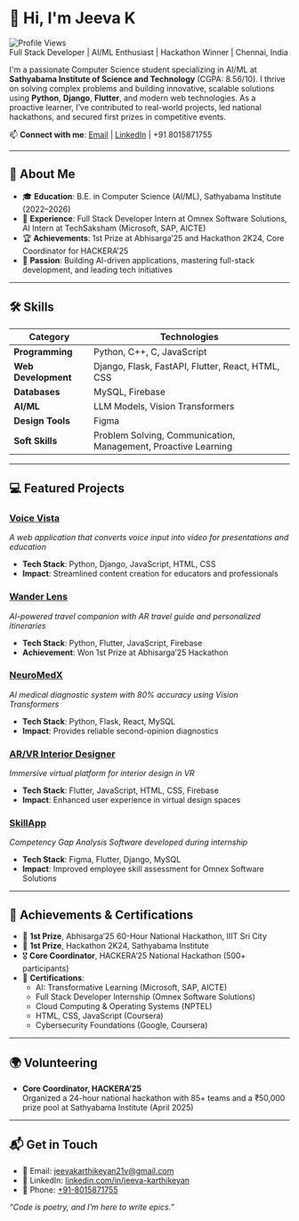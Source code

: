 # 👋 Hi, I'm Jeeva K

![Profile Views](https://img.shields.io/badge/Profile%20Views-0-blue)  
Full Stack Developer | AI/ML Enthusiast | Hackathon Winner | Chennai, India

I'm a passionate Computer Science student specializing in AI/ML at **Sathyabama Institute of Science and Technology** (CGPA: 8.56/10). I thrive on solving complex problems and building innovative, scalable solutions using **Python**, **Django**, **Flutter**, and modern web technologies. As a proactive learner, I’ve contributed to real-world projects, led national hackathons, and secured first prizes in competitive events.

📫 **Connect with me**: [Email](mailto:jeevakarthikeyan21v@gmail.com) | [LinkedIn](https://linkedin.com/in/jeeva-karthikeyan) | +91 8015871755

---

## 🚀 About Me
- 🎓 **Education**: B.E. in Computer Science (AI/ML), Sathyabama Institute (2022–2026)
- 💼 **Experience**: Full Stack Developer Intern at Omnex Software Solutions, AI Intern at TechSaksham (Microsoft, SAP, AICTE)
- 🏆 **Achievements**: 1st Prize at Abhisarga’25 and Hackathon 2K24, Core Coordinator for HACKERA’25
- 🌟 **Passion**: Building AI-driven applications, mastering full-stack development, and leading tech initiatives

---

## 🛠️ Skills
| **Category**          | **Technologies**                                                                 |
|-----------------------|----------------------------------------------------------------------------------|
| **Programming**       | Python, C++, C, JavaScript                                                       |
| **Web Development**   | Django, Flask, FastAPI, Flutter, React, HTML, CSS                                |
| **Databases**         | MySQL, Firebase                                                                 |
| **AI/ML**             | LLM Models, Vision Transformers                                                 |
| **Design Tools**      | Figma                                                                           |
| **Soft Skills**       | Problem Solving, Communication, Management, Proactive Learning                   |

---

## 💻 Featured Projects
### [Voice Vista](https://github.com/yourusername/voice-vista)  
_A web application that converts voice input into video for presentations and education_  
- **Tech Stack**: Python, Django, JavaScript, HTML, CSS  
- **Impact**: Streamlined content creation for educators and professionals  

### [Wander Lens](https://github.com/yourusername/wander-lens)  
_AI-powered travel companion with AR travel guide and personalized itineraries_  
- **Tech Stack**: Python, Flutter, JavaScript, Firebase  
- **Achievement**: Won 1st Prize at Abhisarga’25 Hackathon  

### [NeuroMedX](https://github.com/yourusername/neuromedx)  
_AI medical diagnostic system with 80% accuracy using Vision Transformers_  
- **Tech Stack**: Python, Flask, React, MySQL  
- **Impact**: Provides reliable second-opinion diagnostics  

### [AR/VR Interior Designer](https://github.com/yourusername/arvr-interior-designer)  
_Immersive virtual platform for interior design in VR_  
- **Tech Stack**: Flutter, JavaScript, HTML, CSS, Firebase  
- **Impact**: Enhanced user experience in virtual design spaces  

### [SkillApp](https://github.com/yourusername/skillapp)  
_Competency Gap Analysis Software developed during internship_  
- **Tech Stack**: Figma, Flutter, Django, MySQL  
- **Impact**: Improved employee skill assessment for Omnex Software Solutions  

---

## 🏅 Achievements & Certifications
- 🥇 **1st Prize**, Abhisarga’25 60-Hour National Hackathon, IIIT Sri City
- 🥇 **1st Prize**, Hackathon 2K24, Sathyabama Institute
- 🎖️ **Core Coordinator**, HACKERA’25 National Hackathon (500+ participants)
- 📜 **Certifications**:
  - AI: Transformative Learning (Microsoft, SAP, AICTE)
  - Full Stack Developer Internship (Omnex Software Solutions)
  - Cloud Computing & Operating Systems (NPTEL)
  - HTML, CSS, JavaScript (Coursera)
  - Cybersecurity Foundations (Google, Coursera)

---

## 🌍 Volunteering
- **Core Coordinator, HACKERA’25**  
  Organized a 24-hour national hackathon with 85+ teams and a ₹50,000 prize pool at Sathyabama Institute (April 2025)

---

## 📬 Get in Touch
- 📧 Email: [jeevakarthikeyan21v@gmail.com](mailto:jeevakarthikeyan21v@gmail.com)
- 🔗 LinkedIn: [linkedin.com/in/jeeva-karthikeyan](https://linkedin.com/in/jeeva-karthikeyan)
- 📱 Phone: [+91-8015871755](tel:+918015871755)

_“Code is poetry, and I’m here to write epics.”_  
